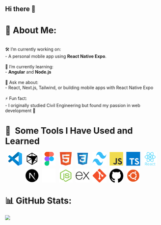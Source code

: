 ## Hi there 👋
# 💫 About Me:
<br>🛠️ I’m currently working on:<br>- A personal mobile app using **React Native Expo**.<br><br>🌱 I’m currently learning:<br>- **Angular** and **Node.js**<br><br>💬 Ask me about:<br>- React, Next.js, Tailwind, or building mobile apps with React Native Expo<br><br>⚡ Fun fact:<br>- I originally studied Civil Engineering but found my passion in web development 🚀<br>

# 🚀 &nbsp;Some Tools I Have Used and Learned



<p align="left" style="display: flex; flex-wrap: wrap; justify-content: center; gap: 10px;">
  <img src="icons/vscode-original.svg" alt="VSCode" width="45" height="45" />
  <img src="icons/icons8-cursor-ai.svg" alt="Cursor" width="45" height="45"/>
  <img src="icons/68747470733a2f2f63646e2e6a7364656c6976722e6e65742f67682f64657669636f6e732f64657669636f6e2f69636f6e732f6669676d612f6669676d612d6f726967696e616c2e737667.svg" alt="Figma" width="45" height="45" />
  <img src="icons/html.svg" alt="HTML" width="45" height="45"/>
  <img src="icons/css.svg" alt="CSS" width="45" height="45"/>
  <img src="icons/tailwindcss-mark.d52e9897.svg" alt="TailwindCSS" width="45" height="45"/>
  <img src="icons/javascript-original.svg" alt="JS" width="45" height="45" />
  <img src="icons/typescript-icon-svgrepo-com.svg" alt="TypeScript" width="45" height="45" />
  <img src="icons/react-original-wordmark.svg" alt="React" width="45" height="45" />
  <img src="icons/nextjs-icon-dark-background.svg" alt="Next.js" width="45" height="45" />
  <img src="icons/Expo.svg" alt="Expo" width="45" height="45"/>
  <img src="icons/nodejs.svg" alt="Node.js" width="45" height="45" />
  <img src="icons/express.js-logo.svg" alt="Express.js" width="45" height="45" />
  <img src="icons/git.svg" alt="Git" width="45" height="45" />
  <img src="icons/github-142-svgrepo-com.svg" alt="GitHub" width="45" height="45" />
  <img src="icons/ubuntu-svgrepo-com.svg" alt="Ubuntu" width="45" height="45"/>
</p>


# 📊 GitHub Stats:
![](https://github-readme-stats.vercel.app/api/top-langs/?username=Tilted-One&theme=dark&hide_border=false&include_all_commits=false&count_private=false&layout=compact)
